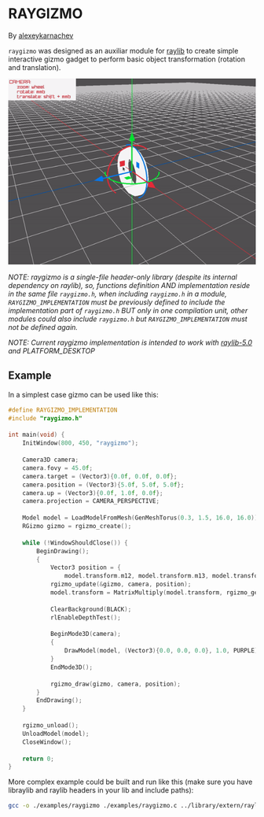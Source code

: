 # RAYGIZMO

By [alexeykarnachev](https://github.com/alexeykarnachev/raygizmo)

`raygizmo` was designed as an auxiliar module for [raylib](https://github.com/raysan5/raylib) to create simple interactive gizmo gadget to perform basic object transformation (rotation and translation).

![thumbnail](./thumbnail.gif)


*NOTE: raygizmo is a single-file header-only library (despite its internal dependency on raylib), so, functions definition AND implementation reside in the same file `raygizmo.h`, when including `raygizmo.h` in a module, `RAYGIZMO_IMPLEMENTATION` must be previously defined to include the implementation part of `raygizmo.h` BUT only in one compilation unit, other modules could also include `raygizmo.h` but `RAYGIZMO_IMPLEMENTATION` must not be defined again.*

*NOTE: Current raygizmo implementation is intended to work with [raylib-5.0](https://github.com/raysan5/raylib/releases/tag/5.0) and PLATFORM_DESKTOP*


## Example
In a simplest case gizmo can be used like this:
```c
#define RAYGIZMO_IMPLEMENTATION
#include "raygizmo.h"

int main(void) {
    InitWindow(800, 450, "raygizmo");

    Camera3D camera;
    camera.fovy = 45.0f;
    camera.target = (Vector3){0.0f, 0.0f, 0.0f};
    camera.position = (Vector3){5.0f, 5.0f, 5.0f};
    camera.up = (Vector3){0.0f, 1.0f, 0.0f};
    camera.projection = CAMERA_PERSPECTIVE;

    Model model = LoadModelFromMesh(GenMeshTorus(0.3, 1.5, 16.0, 16.0));
    RGizmo gizmo = rgizmo_create();

    while (!WindowShouldClose()) {
        BeginDrawing();
        {
            Vector3 position = {
                model.transform.m12, model.transform.m13, model.transform.m14};
            rgizmo_update(&gizmo, camera, position);
            model.transform = MatrixMultiply(model.transform, rgizmo_get_tranform(gizmo, position));
            
            ClearBackground(BLACK);
            rlEnableDepthTest();

            BeginMode3D(camera);
            {
                DrawModel(model, (Vector3){0.0, 0.0, 0.0}, 1.0, PURPLE);
            }
            EndMode3D();

            rgizmo_draw(gizmo, camera, position);
        }
        EndDrawing();
    }

    rgizmo_unload();
    UnloadModel(model);
    CloseWindow();

    return 0;
}
```


More complex example could be built and run like this (make sure you have libraylib and raylib headers in your lib and include paths):
```bash
gcc -o ./examples/raygizmo ./examples/raygizmo.c ../library/extern/raylib/src/libraylib.a  -lm -lpthread -ldl && ./examples/raygizmo
```
